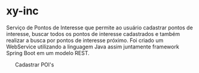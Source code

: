 <h1> xy-inc </h1>

Serviço de Pontos de Interesse que permite ao usuário cadastrar pontos de interesse, buscar todos os pontos de interesse cadastrados e também realizar a busca por pontos de interesse próximo.
Foi criado um WebService utilizando a linguagem Java assim juntamente framework Spring Boot em um modelo REST.

<ol> Cadastrar POI's </ol>
 
 
